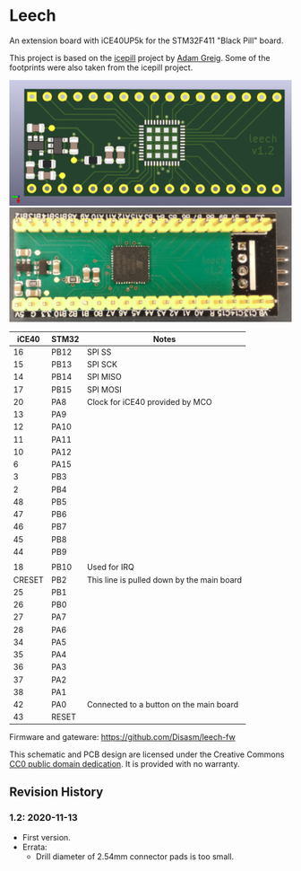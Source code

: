 # Leech

An extension board with iCE40UP5k for the STM32F411 "Black Pill" board.

This project is based on the [icepill] project by [Adam Greig].
Some of the footprints were also taken from the icepill project.

![PCB render](render.png)
![PCB photo](pcb_photo.jpg)

| iCE40  | STM32 | Notes
|--------|-------|------
| 16     | PB12  | SPI SS
| 15     | PB13  | SPI SCK
| 14     | PB14  | SPI MISO
| 17     | PB15  | SPI MOSI
| 20     | PA8   | Clock for iCE40 provided by MCO
| 13     | PA9   |
| 12     | PA10  |
| 11     | PA11  |
| 10     | PA12  |
| 6      | PA15  |
| 3      | PB3   |
| 2      | PB4   |
| 48     | PB5   |
| 47     | PB6   |
| 46     | PB7   |
| 45     | PB8   |
| 44     | PB9   |
|        |       |
| 18     | PB10  | Used for IRQ
| CRESET | PB2   | This line is pulled down by the main board
| 25     | PB1   |
| 26     | PB0   |
| 27     | PA7   |
| 28     | PA6   |
| 34     | PA5   |
| 35     | PA4   |
| 36     | PA3   |
| 37     | PA2   |
| 38     | PA1   |
| 42     | PA0   | Connected to a button on the main board
| 43     | RESET |

Firmware and gateware: https://github.com/Disasm/leech-fw

This schematic and PCB design are licensed under the
Creative Commons [CC0 public domain dedication].
It is provided with no warranty.

[icepill]: https://github.com/adamgreig/icepill
[Adam Greig]: https://github.com/adamgreig
[CC0 public domain dedication]: https://creativecommons.org/publicdomain/zero/1.0/

## Revision History

### 1.2: 2020-11-13

* First version.
* Errata:
    * Drill diameter of 2.54mm connector pads is too small.
